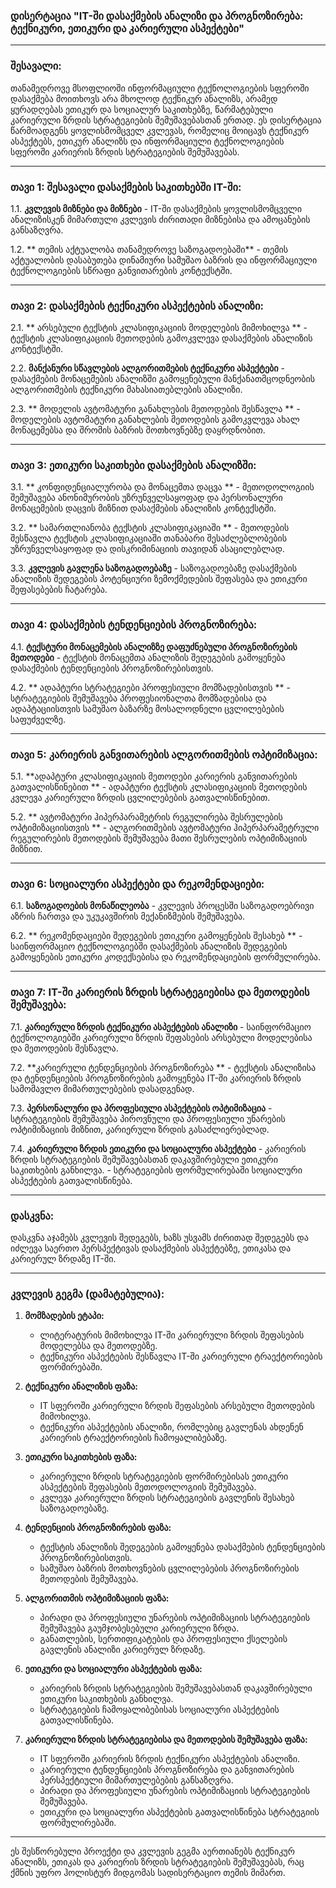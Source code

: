 ### დისერტაცია "IT-ში დასაქმების ანალიზი და პროგნოზირება: ტექნიკური, ეთიკური და კარიერული ასპექტები"

---

### შესავალი:

თანამედროვე მსოფლიოში ინფორმაციული ტექნოლოგიების სფეროში დასაქმება მოითხოვს არა მხოლოდ ტექნიკურ ანალიზს, არამედ ყურადღებას ეთიკურ და სოციალურ საკითხებზე, წარმატებული კარიერული ზრდის სტრატეგიების შემუშავებასთან ერთად. ეს დისერტაცია წარმოადგენს ყოვლისმომცველ კვლევას, რომელიც მოიცავს ტექნიკურ ასპექტებს, ეთიკურ ანალიზს და ინფორმაციული ტექნოლოგიების სფეროში კარიერის ზრდის სტრატეგიების შემუშავებას.

---

### თავი 1: შესავალი დასაქმების საკითხებში IT-ში:

1.1. **კვლევის მიზნები და მიზნები**
    - IT-ში დასაქმების ყოვლისმომცველი ანალიზისკენ მიმართული კვლევის ძირითადი მიზნებისა და ამოცანების განსაზღვრა.

1.2. ** თემის აქტუალობა თანამედროვე საზოგადოებაში**
    - თემის აქტუალობის დასაბუთება დინამიური სამუშაო ბაზრის და ინფორმაციული ტექნოლოგიების სწრაფი განვითარების კონტექსტში.

---

### თავი 2: დასაქმების ტექნიკური ასპექტების ანალიზი:

2.1. ** არსებული ტექსტის კლასიფიკაციის მოდელების მიმოხილვა **
    - ტექსტის კლასიფიკაციის მეთოდების გამოკვლევა დასაქმების ანალიზის კონტექსტში.

2.2. **მანქანური სწავლების ალგორითმების ტექნიკური ასპექტები**
    - დასაქმების მონაცემების ანალიზში გამოყენებული მანქანათმცოდნეობის ალგორითმების ტექნიკური მახასიათებლების ანალიზი.

2.3. ** მოდელის ავტომატური განახლების მეთოდების შესწავლა **
    - მოდელების ავტომატური განახლების მეთოდების გამოკვლევა ახალ მონაცემებსა და შრომის ბაზრის მოთხოვნებზე დაყრდნობით.

---

### თავი 3: ეთიკური საკითხები დასაქმების ანალიზში:

3.1. ** კონფიდენციალურობა და მონაცემთა დაცვა **
    - მეთოდოლოგიის შემუშავება ანონიმურობის უზრუნველსაყოფად და პერსონალური მონაცემების დაცვის მიზნით დასაქმების ანალიზის კონტექსტში.

3.2. ** სამართლიანობა ტექსტის კლასიფიკაციაში **
    - მეთოდების შესწავლა ტექსტის კლასიფიკაციაში თანაბარი შესაძლებლობების უზრუნველსაყოფად და დისკრიმინაციის თავიდან ასაცილებლად.

3.3. **კვლევის გავლენა საზოგადოებაზე**
    - საზოგადოებაზე დასაქმების ანალიზის შედეგების პოტენციური ზემოქმედების შეფასება და ეთიკური შეფასებების ჩატარება.

---

### თავი 4: დასაქმების ტენდენციების პროგნოზირება:

4.1. **ტექსტური მონაცემების ანალიზზე დაფუძნებული პროგნოზირების მეთოდები**
    - ტექსტის მონაცემთა ანალიზის შედეგების გამოყენება დასაქმების ტენდენციების პროგნოზირებისთვის.

4.2. ** ადაპტური სტრატეგიები პროფესიული მომზადებისთვის **
    - სტრატეგიების შემუშავება პროფესიონალთა მომზადებისა და ადაპტაციისთვის სამუშაო ბაზარზე მოსალოდნელი ცვლილებების საფუძველზე.

---

### თავი 5: კარიერის განვითარების ალგორითმების ოპტიმიზაცია:

5.1. **ადაპტური კლასიფიკაციის მეთოდები კარიერის განვითარების გათვალისწინებით **
    - ადაპტური ტექსტის კლასიფიკაციის მეთოდების კვლევა კარიერული ზრდის ცვლილებების გათვალისწინებით.

5.2. ** ავტომატური ჰიპერპარამეტრის რეგულირება შესრულების ოპტიმიზაციისთვის **
    - ალგორითმების ავტომატური ჰიპერპარამეტრული რეგულირების მეთოდების შემუშავება მათი შესრულების ოპტიმიზაციის მიზნით.

---

### თავი 6: სოციალური ასპექტები და რეკომენდაციები:

6.1. **საზოგადოების მონაწილეობა**
    - კვლევის პროცესში საზოგადოებრივი აზრის ჩართვა და უკუკავშირის მექანიზმების შემუშავება.

6.2. ** რეკომენდაციები შედეგების ეთიკური გამოყენების შესახებ **
    - საინფორმაციო ტექნოლოგიებში დასაქმების ანალიზის შედეგების გამოყენების ეთიკური კოდექსებისა და რეკომენდაციების ფორმულირება.

---

### თავი 7: IT-ში კარიერის ზრდის სტრატეგიებისა და მეთოდების შემუშავება:

7.1. **კარიერული ზრდის ტექნიკური ასპექტების ანალიზი**
    - საინფორმაციო ტექნოლოგიებში კარიერული ზრდის შეფასების არსებული მოდელებისა და მეთოდების შესწავლა.

7.2. **კარიერული ტენდენციების პროგნოზირება **
    - ტექსტის ანალიზისა და ტენდენციების პროგნოზირების გამოყენება IT-ში კარიერის ზრდის სამომავლო მიმართულებების დასადგენად.

7.3. **პერსონალური და პროფესიული ასპექტების ოპტიმიზაცია**
    - სტრატეგიების შემუშავება პიროვნული და პროფესიული უნარების ოპტიმიზაციის მიზნით, კარიერული ზრდის გასაძლიერებლად.

7.4. **კარიერული ზრდის ეთიკური და სოციალური ასპექტები**
    - კარიერის ზრდის სტრატეგიების შემუშავებასთან დაკავშირებული ეთიკური საკითხების განხილვა.
    - სტრატეგიების ფორმულირებაში სოციალური ასპექტების გათვალისწინება.

---

### დასკვნა:

დასკვნა აჯამებს კვლევის შედეგებს, ხაზს უსვამს ძირითად შედეგებს და იძლევა საერთო პერსპექტივას დასაქმების ასპექტებზე, ეთიკასა და კარიერულ ზრდაზე IT-ში.

---

### კვლევის გეგმა (დამატებულია):

1. **მომზადების ეტაპი:**
    - ლიტერატურის მიმოხილვა IT-ში კარიერული ზრდის შეფასების მოდელებსა და მეთოდებზე.
    - ტექნიკური ასპექტების შესწავლა IT-ში კარიერული ტრაექტორიების ფორმირებაში.

2. **ტექნიკური ანალიზის ფაზა:**
    - IT სფეროში კარიერული ზრდის შეფასების არსებული მეთოდების მიმოხილვა.
    - ტექნიკური ასპექტების ანალიზი, რომლებიც გავლენას ახდენენ კარიერის ტრაექტორიების ჩამოყალიბებაზე.

3. **ეთიკური საკითხების ფაზა:**
    - კარიერული ზრდის სტრატეგიების ფორმირებისას ეთიკური ასპექტების შეფასების მეთოდოლოგიის შემუშავება.
    - კვლევა კარიერული ზრდის სტრატეგიების გავლენის შესახებ საზოგადოებაზე.

4. **ტენდენციის პროგნოზირების ფაზა:**
    - ტექსტის ანალიზის შედეგების გამოყენება დასაქმების ტენდენციების პროგნოზირებისთვის.
    - სამუშაო ბაზრის მოთხოვნების ცვლილებების პროგნოზირების მეთოდების შემუშავება.

5. **ალგორითმის ოპტიმიზაციის ფაზა:**
    - პირადი და პროფესიული უნარების ოპტიმიზაციის სტრატეგიების შემუშავება გაუმჯობესებული კარიერული ზრდა.
    - განათლების, სერთიფიკატების და პროფესიული ქსელების გავლენის ანალიზი კარიერულ ზრდაზე.

6. **ეთიკური და სოციალური ასპექტების ფაზა:**
    - კარიერის ზრდის სტრატეგიების შემუშავებასთან დაკავშირებული ეთიკური საკითხების განხილვა.
    - სტრატეგიების ჩამოყალიბებისას სოციალური ასპექტების გათვალისწინება.

7. **კარიერული ზრდის სტრატეგიებისა და მეთოდების შემუშავება ფაზა:**
    - IT სფეროში კარიერის ზრდის ტექნიკური ასპექტების ანალიზი.
    - კარიერული ტენდენციების პროგნოზირება და განვითარების პერსპექტიული მიმართულებების განსაზღვრა.
    - პირადი და პროფესიული უნარების ოპტიმიზაციის სტრატეგიების შემუშავება.
    - ეთიკური და სოციალური ასპექტების გათვალისწინება სტრატეგიის ფორმულირებაში.

---

ეს შესწორებული პროექტი და კვლევის გეგმა აერთიანებს ტექნიკურ ანალიზს, ეთიკას და კარიერის ზრდის სტრატეგიების შემუშავებას, რაც ქმნის უფრო ჰოლისტურ მიდგომას სადისერტაციო თემის მიმართ.